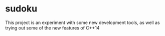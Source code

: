 # sudoku
This project is an experiment with some new development tools, as well as
trying out some of the new features of C++14
